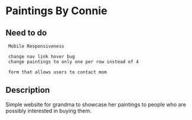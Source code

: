 # Paintings By Connie

## Need to do 

     Mobile Responsiveness 

     change nav link hover bug
     change paintings to only one per row instead of 4

     form that allows users to contact mom


## Description 

Simple website for grandma to showcase her paintings to people who are possibly interested in buying them. 